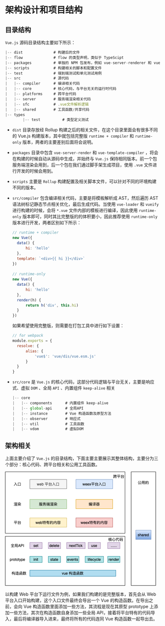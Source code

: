 # 架构设计和项目结构

## 目录结构

`Vue.js` 源码目录结构主要如下所示：

```js
|-- dist              # 构建后的文件
|-- flow              # flow 的类型声明，类似于 TypeScipt
|-- packages          # 单独的 NPM 包发布，例如 vue-server-renderer 和 vue-template-compiler
|-- scripts           # 构建相关的脚本和配置文件
|-- test              # 端到端测试和单元测试用例
|-- src               # 源代码
|   |-- compiler      # 编译相关代码
|   |-- core          # 核心代码，与平台无关的运行时代码
|   |-- platforms     # 跨平台代码
|   |-- server        # 服务端渲染相关代码
|   |-- sfc           # .vue文件解析逻辑
|   |-- shared        # 工具函数/共享代码
|-- types
		|-- test          # 类型定义测试
```

- `dist` 目录存放经 Rollup 构建之后的相关文件，在这个目录里面会有很多不同的 Vue.js 构建版本，其中就包括完整版 `runtime + compiler` 和 `runtime-only` 版本，两者的主要差别后面将会说明。

- `packages` 目录中包含 `vue-server-render` 和 `vue-template-compiler` ，将会在构建的时候自动从源码中生成，并始终与 `Vue.js` 保持相同版本。前一个包服务端渲染会用到，后一个包在我们通过脚手架生成项目，使用 `.vue` 文件进行开发的时候会用到。

- `scripts` 主要是 `Rollup` 构建配置及相关脚本文件，可以针对不同的环境构建不同的版本。

- `src/compiler` 包含编译相关代码，主要是将模板解析成 AST，然后遍历 AST 语法树标记静态节点相关优化，最后生成代码。当使用 `vue-loader` 和 `vueify` 进行构建的时候，会将 `*.vue` 文件内部的模板进行编译，因此使用 `runtime-only` 版本即可，同时其比完整版的的体积要小，因此推荐使用 `runtime-only` 版本进行开发，两者区别如下所示：

  ```js
  // runtime + compiler
  new Vue({
  	data() {
  		hi: 'hello'
  	},
  	template: `<div>{{ hi }}</div>`
  })
  
  // runtime-only
  new Vue({
  	data() {
  		hi: 'hello'
  	},
  	render(h) {
  		return h('div', this.hi)
  	}
  })
  ```

  如果希望使用完整版，则需要在打包工具中进行如下设置：

  ```js
  // for webpack
  module.exports = {
  	resolve: {
  		alias: {
  			'vue$': 'vue/dis/vue.esm.js'
  		}
  	}
  }
  ```

- `src/core` 是 `Vue.js` 的核心代码，这部分代码逻辑与平台无关，主要是响应式、虚拟 `DOM` 、全局 `API` 、内置组件 `keep-alive` 相关

  ```js
  |-- core
  |   |-- components      # 内置组件 keep-alive
  |   |-- global-api      # 全局API
  |   |-- instance        # Vue 构造函数及原型方法
  |   |-- observer        # 响应式
  |   |-- util            # 工具函数
  |   |-- vdom            # 虚拟DOM
  ```

## 架构相关

上面主要介绍了 `Vue.js` 的目录结构，下面主要主要展示其整体结构，主要分为三个部分：核心代码、跨平台相关和公用工具函数。

![architect](/vue/architect.png)

以构建 Web 平台下运行文件为例，如果我们构建的是完整版本，首先会从 Web 平台入口开始构建，这个入口文件最终会导出一个 Vue 的构造函数。在导出之前，会向 Vue 构造函数里面添加一些方法，其流程是现在其原型 prototype 上添加一些方法，其次在构造函数自身添加一些全局 API，接着将平台特有的代码导入，最后将编译器导入进来，最终将所有的代码连同 Vue 构造函数一起导出去。